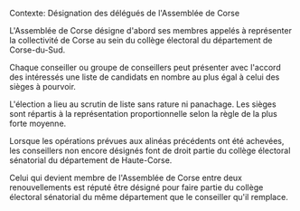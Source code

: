 Contexte: Désignation des délégués de l'Assemblée de Corse

L'Assemblée de Corse désigne d'abord ses membres appelés à représenter la collectivité de Corse au sein du collège électoral du département de Corse-du-Sud.

Chaque conseiller ou groupe de conseillers peut présenter avec l'accord des intéressés une liste de candidats en nombre au plus égal à celui des sièges à pourvoir.

L'élection a lieu au scrutin de liste sans rature ni panachage. Les sièges sont répartis à la représentation proportionnelle selon la règle de la plus forte moyenne.

Lorsque les opérations prévues aux alinéas précédents ont été achevées, les conseillers non encore désignés font de droit partie du collège électoral sénatorial du département de Haute-Corse.

Celui qui devient membre de l'Assemblée de Corse entre deux renouvellements est réputé être désigné pour faire partie du collège électoral sénatorial du même département que le conseiller qu'il remplace.